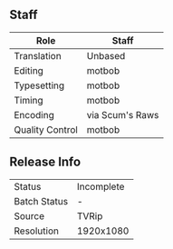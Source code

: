 ## Staff

| Role            | Staff           |
|-----------------|-----------------|
| Translation     | Unbased         |
| Editing         | motbob          |
| Typesetting     | motbob          |
| Timing          | motbob          |
| Encoding        | via Scum's Raws |
| Quality Control | motbob          |

## Release Info

|              |                        |
|--------------|------------------------|
| Status       | Incomplete |
| Batch Status | -          |
| Source       | TVRip      |
| Resolution   | 1920x1080  |
